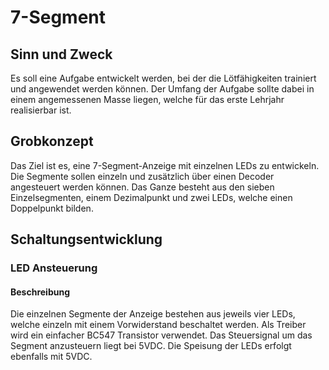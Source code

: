 # 7-Segment

## Sinn und Zweck

Es soll eine Aufgabe entwickelt werden, bei der die Lötfähigkeiten trainiert und angewendet werden können. 
Der Umfang der Aufgabe sollte dabei in einem angemessenen Masse liegen, welche für das erste Lehrjahr realisierbar ist.

## Grobkonzept

Das Ziel ist es, eine 7-Segment-Anzeige mit einzelnen LEDs zu entwickeln. Die Segmente sollen einzeln und zusätzlich über einen Decoder angesteuert werden können. 
Das Ganze besteht aus den sieben Einzelsegmenten, einem Dezimalpunkt und zwei LEDs, welche einen Doppelpunkt bilden.

## Schaltungsentwicklung

### LED Ansteuerung

#### Beschreibung

Die einzelnen Segmente der Anzeige bestehen aus jeweils vier LEDs, welche einzeln mit einem Vorwiderstand beschaltet werden. Als Treiber wird ein einfacher BC547 Transistor verwendet. 
Das Steuersignal um das Segment anzusteuern liegt bei 5VDC. Die Speisung der LEDs erfolgt ebenfalls mit 5VDC.


